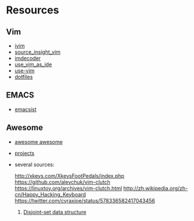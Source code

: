 # Resources

## Vim
- [ivim](https://github.com/kepbod/ivim)
- [source_insight_vim](https://github.com/geekan/source-insight-vim/)
- [imdecoder](https://github.com/imdecoder/dotfiles)
- [use_vim_as_ide](https://github.com/yangyangwithgnu/use_vim_as_ide)
- [use-vim](https://www.v2ex.com/t/178285)
- [dotfiles](https://github.com/mathiasbynens/dotfiles.git)

## EMACS
- [emacsist](http://emacsist.com/)

## Awesome
- [awesome awesome](https://github.com/geekan/awesome-awesome-awesome.git)
- [projects](https://github.com/zippera/Projects.git)
- several sources:

  http://xkeys.com/XkeysFootPedals/index.php
  https://github.com/alevchuk/vim-clutch
  https://linuxtoy.org/archives/vim-clutch.html
  http://zh.wikipedia.org/zh-cn/Happy_Hacking_Keyboard
  https://twitter.com/cyraxjoe/status/578336582417043456

  1. [Disjoint-set data structure](http://en.wikipedia.org/wiki/Disjoint-set_data_structure)

  [1]: http://codeforces.com/problemset/tags/dsu
  [2]: http://en.wikipedia.org/wiki/Disjoint-set_data_structure
  [3]: http://codeforces.com/blog/entry/12524
  [4]: http://codeforces.com/problemset/problem/277/A
  [5]: http://codeforces.com/problemset/problem/356/A
